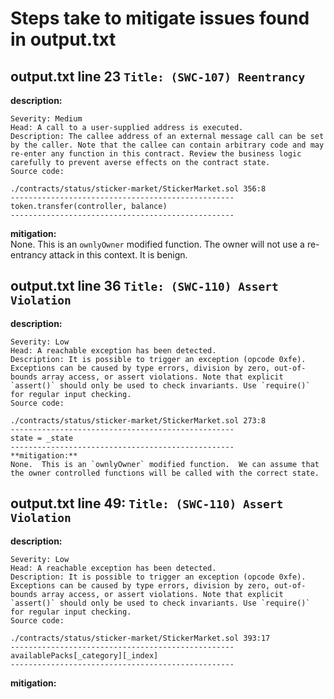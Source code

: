 # Steps take to mitigate issues found in output.txt

## output.txt line 23 `Title: (SWC-107) Reentrancy`
**description:**
```
Severity: Medium
Head: A call to a user-supplied address is executed.
Description: The callee address of an external message call can be set by the caller. Note that the callee can contain arbitrary code and may re-enter any function in this contract. Review the business logic carefully to prevent averse effects on the contract state.
Source code:

./contracts/status/sticker-market/StickerMarket.sol 356:8
--------------------------------------------------
token.transfer(controller, balance)
--------------------------------------------------
```
**mitigation:**  
None.  This is an `ownlyOwner` modified function.  The owner will not use a re-entrancy attack in this context.  It is benign. 

## output.txt line 36 `Title: (SWC-110) Assert Violation`
**description:**
```
Severity: Low
Head: A reachable exception has been detected.
Description: It is possible to trigger an exception (opcode 0xfe). Exceptions can be caused by type errors, division by zero, out-of-bounds array access, or assert violations. Note that explicit `assert()` should only be used to check invariants. Use `require()` for regular input checking.
Source code:

./contracts/status/sticker-market/StickerMarket.sol 273:8
--------------------------------------------------
state = _state
--------------------------------------------------
**mitigation:**
None.  This is an `ownlyOwner` modified function.  We can assume that the owner controlled functions will be called with the correct state. 
```
## output.txt line 49: `Title: (SWC-110) Assert Violation`
**description:**
```
Severity: Low
Head: A reachable exception has been detected.
Description: It is possible to trigger an exception (opcode 0xfe). Exceptions can be caused by type errors, division by zero, out-of-bounds array access, or assert violations. Note that explicit `assert()` should only be used to check invariants. Use `require()` for regular input checking.
Source code:

./contracts/status/sticker-market/StickerMarket.sol 393:17
--------------------------------------------------
availablePacks[_category][_index]
--------------------------------------------------
```
**mitigation:**
